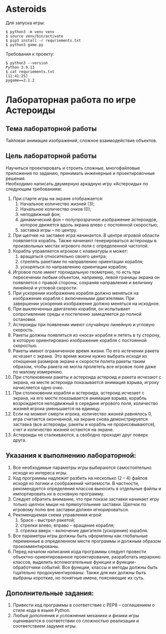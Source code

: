 # Asteroids
Для запуска игры:
```shell
$ python3 -m venv venv
$ source venv/bin/activate
$ pip3 install -r requriements.txt
$ python3 game.py
```
Требования к проекту:
```shell
$ python3 --version
Python 3.9.13
$ cat requriements.txt                                                                                                                            [11:41:25]
pygame==2.1.2
```
# Лабораторная работа по игре Астероиды
## Тема лабораторной работы
Тайловая анимация изображений, сложное взаимодействие объектов.
## Цель лабораторной работы
Научиться проектировать и строить сложные, многофайловые приложения по заданию, принимать инженерные и проектировочные решения.  
Необходимо написать двумерную аркадную игру «Астероиды» по следующим требованиям:
1. При старте игры на экране отображается:
   1. Начальное количество жизней (3);
   2. Начальное количество очков (0); 
   3. неподвижный фон; 
   4. динамический фон – полупрозрачное изображение астероидов, которое движется вдоль экрана влево с постоянной скоростью; 
   5. заставка игры – по центру.
2. При щелчке на заставке игра начинается. В центре игровой области появляется корабль. Также начинают генерироваться астероиды в произвольных местах игрового поля с определенной частотой.
3. Корабль управляется игроком с клавиатуры и может:
   1. вращаться относительно своего центра;
   2. стрелять ракетами по направлению ориентации корабля;
   3. ускоряться по направлению ориентации корабля;
4. Игровое поле имеет тороидальную геометрию, то есть при пересечении любым объектом, например, левой границы экрана он появляется с правой стороны, сохраняя направление и величину линейной и угловой скорости.
5. При ускорении изображение корабля должно меняться на изображение корабля с включенными двигателями. При завершении ускорения изображение должно меняться на исходное. 
6. При выключенных двигателях корабля, он испытывает сопротивление среды и постепенно замедляется до полной остановки.
7. Астероиды при появлении имеют случайную линейную и угловую скорость.
8. Ракеты должны появляться из «носа» корабля и лететь в ту сторону, в которую ориентировано изображение корабля с постоянной скоростью.
9. Ракеты имеют ограниченное время жизни. По его истечении ракета исчезает с экрана. Это время жизни нужно выбрать исходя из отношения размеров экрана к скорости полета ракеты таким образом, чтобы ракета не могла пролететь все игровое поле даже по малому измерению.
10. При столкновении ракеты и астероида астероид и ракета исчезают с экрана, на месте астероида показывается анимация взрыва, игроку начисляется одно очко.
11. При столкновении корабля и астероида, астероид исчезает с экрана, на его месте показывается анимация взрыва, корабль возрождается неподвижный в середине игрового поля, количество жизней игрока уменьшается на единицу.
12. Если на момент смерти игрока, количество жизней равнялось 0, игра считается оконченной, на экране снова демонстрируется заставка (все астероиды, ракеты и корабль не прорисовываются), счет и количество жизней остаются на экране.
13. Астероиды не сталкиваются, а свободно проходят друг поверх друга. 
## Указания к выполнению лабораторной:
1. Все необходимые параметры игры выбираются самостоятельно исходя из интереса игры.
2. Код программы надлежит разбить на несколько (2 – 4) файлов исходя из логики и соображений читаемости. В частности, рекомендуется определения классов выносить в отдельные файлы и импортировать их в основную программу. 
3. Следует обратить внимание, что при показе заставки начинает игру только щелчок мыши на прямоугольнике заставки. Щелчок по игровому полю вне заставки должен игнорироваться.
4. Рекомендуемая схема управления игрой:
    1. Space - выстрел ракетой;  
    2. стрелки влево, вправо – вращение корабля;
    3. cтрелка вверх – включение двигателя (ускорение) корабля.
5. Все параметры игры должны быть оформлены как глобальные переменные в определенном месте программы и должным образом прокомментированы.
6. Перед началом написания кода программы следует провести объектно-ориентированное проектирование, разработать иерархию классов, выделить вспомогательные функции и функции-обработчики событий. Все функции, классы и методы должны быть тщательно продокументированы. Также для них должны быть выбраны короткие, но понятные имена, поясняющие их суть.
## Дополнительные задания:
1. Привести код программы в соответствие с PEP8 – соглашением о стиле кода в языке Python.
2. Любые дополнения и усложнения механики и физики игры оцениваются в соответствии со сложностью реализации и соответствием задумке игры.
